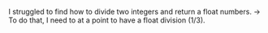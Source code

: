 I struggled to find how to divide two integers and return a float numbers.
-> To do that, I need to at a point to have a float division (1/3).